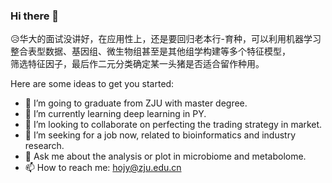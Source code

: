 ### Hi there 👋

😥华大的面试没讲好，在应用性上，还是要回归老本行-育种，可以利用机器学习整合表型数据、基因组、微生物组甚至是其他组学构建等多个特征模型，  
筛选特征因子，最后作二元分类确定某一头猪是否适合留作种用。  

Here are some ideas to get you started:  
  
- 🔭 I’m going to graduate from ZJU with master degree.  
- 🌱 I’m currently learning deep learning in PY.  
- 👯 I’m looking to collaborate on perfecting the trading strategy in market.  
- 🤔 I’m seeking for a job now, related to bioinformatics and industry research.  
- 💬 Ask me about the analysis or plot in microbiome and metabolome.  
- 📫 How to reach me: hojy@zju.edu.cn  


